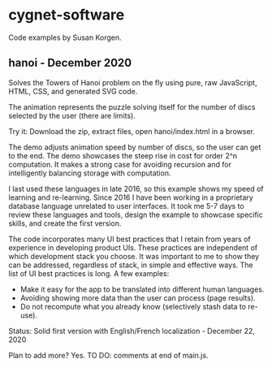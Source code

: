 # cygnet-software

Code examples by Susan Korgen. 

## hanoi - December 2020

Solves the Towers of Hanoi problem on the fly using pure, raw JavaScript, HTML, CSS, and generated SVG code. 

The animation represents the puzzle solving itself for the number of discs selected by the user (there are limits). 

Try it: Download the zip, extract files, open hanoi/index.html in a browser.

The demo adjusts animation speed by number of discs, so the user can get to the end. The demo showcases the steep rise in cost for order 2^n computation. It makes a strong case for avoiding recursion and for intelligently balancing storage with computation.

I last used these languages in late 2016, so this example shows my speed of learning and re-learning. Since 2016 I have been working in a proprietary database language unrelated to user interfaces. It took me 5-7 days to review these languages and tools, design the example to showcase specific skills, and create the first version.  

The code incorporates many UI best practices that I retain from years of experience in developing product UIs. These practices are independent of which development stack you choose. It was important to me to show they can be addressed, regardless of stack, in simple and effective ways. The list of UI best practices is long. A few examples:

- Make it easy for the app to be translated into different human languages. 
- Avoiding showing more data than the user can process (page results).
- Do not recompute what you already know (selectively stash data to re-use).

Status: Solid first version with English/French localization - December 22, 2020

Plan to add more? Yes. TO DO: comments at end of main.js.
